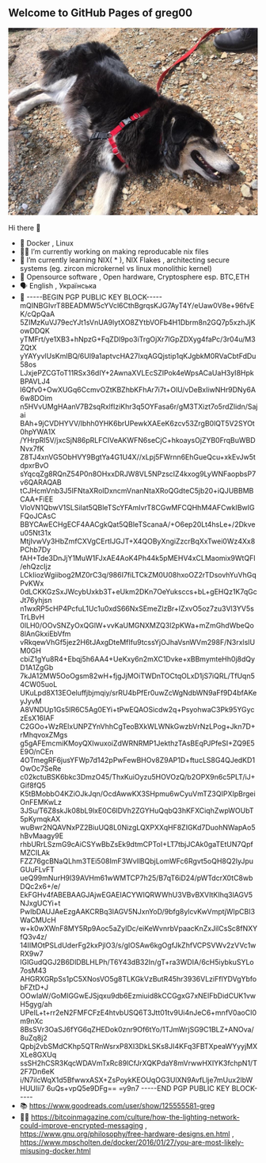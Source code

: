 ## Welcome to GitHub Pages of greg00

![Shadow](/docs/assets/images/PHOTO-2022-08-05-21-39-53.jpg)

[//]: #(GREGADDEDSTART)

Hi there 👋
- 🤹 Docker , Linux
- 👨‍💻 I’m currently working on making reproducable nix files
- 🌱 I’m currently learning NIX( * ), NIX Flakes , architecting secure systems (eg. zircon microkernel vs linux monolithic kernel)
- 🤩 Opensource software , Open hardware, Cryptosphere esp. BTC,ETH
- 🗣️ English , Українська
- 🔐 -----BEGIN PGP PUBLIC KEY BLOCK----- mQINBGIvrT8BEADMW5cYVcl6CthBgrqsKJG7AyT4Y/eUaw0V8e+96fvEK/cQpQaA 5ZIMzKuVJ79ecYJt1sVnUA9lytXO8ZYtbVOFb4H1Dbrm8n2GQ7p5xzhJjKowDDQK yTMFrt/ye1XB3+hNpzG+FqZDl9po3iTrgOjXr7lGpZDXyg4faPc/3r04u/M3ZQtX yYAYyvlUsKmIBQ/6Ul9a1aptvcHA27IxqAGQjstip1qKJgbkM0RVaCbtFdDu58os LJxjePZCGToT11RSx36dIY+2AwnaXVLEcSZIPok4eWpsACaUaH3yI8HpkBPAVLJ4 l6Qfv0+OwXUGq6CcmvOZtKBZhbKFhAr7i7t+OlU/vDeBxIiwNHr9DNy6A6w8DOim n5HVvUMgHAanV7B2sqRxlfIziKhr3q5OYFasa6r/gM3TXizt7o5rdZlidn/Sajai BAh+9jCVDHYVV/lbhh0YHK6brUPewkXAEeK6zcv53ZrgB0lQT5V2SYOt0hpYWA1X /YHrpRl5V/jxcSjN86pRLFCIVeAKWFN6seCjC+hkoaysOjZYB0FrqBuWBDNvx7fK Z8TJ4xnVG5ObHVY9BgtYa4G1U4X//xLpj5FWrnn6EhGueQcu+xkEvJw5tdpxrBvO sYqcqZg8RQnZ54P0n8OHxxDRJW8VL5NPzscIZ4kxog9LyWNFaopbsP7v6QARAQAB tCJHcmVnb3J5IFNtaXRoIDxncmVnanNtaXRoQGdteC5jb20+iQJUBBMBCAA+FiEE VloVN1QbwV1SLSiIat5QBleTScYFAmIvrT8CGwMFCQHhM4AFCwkIBwIGFQoJCAsC BBYCAwECHgECF4AACgkQat5QBleTScanaA/+O6ep20Lt4hsLe+/2Dkveu05Nt31x MtjIvwVy3HbZmfCXVgCErtIJGJT+X4QOByXngiZzcrBqXxTwei0Wz4Xx8PChb7Dy fAH+Tde3DnJjY1MuW1FJxAE4AoK4Ph44k5pMEHV4xCLMaomix9WtQFl/ehQzcIjz LCkIiozWgiibog2MZ0rC3q/986I7fiLTCkZM0U08hxoOZ2rTDsovhYuVhGqPvKWx 0dLCKKGzSxJWcybUxkb3T+eUkm2DKn7OeYuksccs+bL+gEHQz1K7qGcJt76yhjsn n1wxRP5cHP4PcfuL1Uc1u0xdS66NxSEmeZlzBr+IZxvO5oz7zu3Vl3YV5sTrLBvH 0lLH0/OOvSNZyOxQGlW+vvKaUMGNXMZQ3l2pKWa+mZmGhdWbeQo8lAnGkxiEbVfm vRkqewVhGf5jez2H6tJAxgDteMfIfu9tcssYjOJhaVsnWVm298F/N3rxlsIUM0GH cbiZ1gYu8R4+Ebqj5h6AA4+UeKxy6n2mXC1Dvke+xBBmymteHh0j8dQyD1A1ZgGb 7kJA12MW5OoOgsm82wH+fjgJjMOiTWDnTOCtqOLxD1jS7iQRL/TfUqn54CW05uoL UKuLpd8X13EOeluffjbjmqiy/srRU4bPfEr0uwZcWgNdbWN9aFf9D4bfAKeyJyvM A8VNDUp1Gs5lR6C5Ag0EYi+tPwEQAOSicdw2q+PsyohwaC3Pk95YGyczEsX16IAF C2GOo+WzRElxUNPZYnVhhCgTeoBXkWLWNkGwzbVrNzLPog+Jkn7D+rMhqvoxZMgs g5gAFEmcmiKMoyQXIwuxoiZdWRNRMP1JekthzTAsBEqPJPfeSI+ZQ9E5E9O/nCEn 4OTmegRF6jusYFWp7d142pPwFewBHOv8Z9AP1D+ftucLS8G4QJedKD1OwOc7SeRe c02kctuBSK6bkc3DmzO45/ThxKuiOyzu5HOVOzQ/b2OPX9n6c5PLT/iJ+Gif8fQ5 K5tBMobbO4KZiOJkJqn/OcdAwwKX3SHpmu6wCyuVmTZ3QIPXIpBrgeiOnFEMKwLz 3JSu/T6Z8skJk08bL9lxE0C6lDVh2ZGYHuQqbQ3hKFXCiqhZwpWOUbT5pKymqkAX wuBwr2NQAVNxPZ2BiuUQ8L0NizgLQXPXXqHF8ZIGKd7DuohNWapAo5hBvMaagy9E rhbURrLSzmG9cAiCSYwBbZsEk9dtmCPToI+LT7tbjJCAk0gaTEtUN7QpfMZCILAk FZZ76gcBNaQLhm3TEi508ImF3WvllBQbjLomWFc6Rgvt5oQH8Q2lyJpuGUuFLvFT ueQ99mNurH9l39AVHm61wWMTCP7h25/B7qT6iD24/pWTdcrX0tC8wbDQc2x6+/e/ EkFGHv4fABEBAAGJAjwEGAEIACYWIQRWWhU3VBvBXVItKIhq3lAGV5NJxgUCYi+t PwIbDAUJAeEzgAAKCRBq3lAGV5NJxnYoD/9bfg8ylcvKwVmptjWIpCBI3WaCMUcH w+k0wXWnF8MY5Rp9Aoc5aZyIDc/eiKeWvnrbVpaacKnZxJilCsSc8fNXYfQ3v4z/ 14IIMOtPSLdUderFg2kxPjlO3/s/gIOSAw6kgOgfJkZhfVCPSVWv2zVVc1wRX9w7 lGlGudQGJ2B6DlDBLHLPh/T6Y43dB32In/gT+ra3WDIA/6cH5iybkuSYLo7osM43 AHGRXGRpSs1pC5XNosVO5g8TLKGkVzButR45hr3936VLziFflYDVgYbfobFZtD+J OOwIaW/GoMIGGwEJSjqxu9db6Ezmiuid8kCCGgxG7xNEIFbDidCUK1vwH5gyg/ah UPeIL+t+rr2eN2FMFCFzE4htvbUSQ6T3Jtt01tv9Ui4nJeC6+mnfV0aoCI0m9nXc 8BsSVr3OaSJ6fYG6qZHEDok0znr9Of6tYo/1TJmWrjSG9C1BLZ+ANOva/8uZq8j2 Qpbj2vbSMdCKhp5QTRnWsrxP8XI3DkLSKs8JI4KFq3FBTXpeaWYyyjMXXLe8GXUq ssSH2hCSR3KqcWDAVmTxRc89lCfJrXQKPdaY8mVrwwHXIYK3fchpN1/T2F7Dn6eK i/N7iIcWqX1d5BfwwxASX+ZsPoykKEOUqOG3UlXN9AvfLlje7mUux2lbWHUUIii7 6uQs+vpQ5e9DFg== =y9n7 -----END PGP PUBLIC KEY BLOCK-----
- 📚 https://www.goodreads.com/user/show/125555581-greg
- 📄🤩 https://bitcoinmagazine.com/culture/how-the-lighting-network-could-improve-encrypted-messaging , https://www.gnu.org/philosophy/free-hardware-designs.en.html , https://www.mpscholten.de/docker/2016/01/27/you-are-most-likely-misusing-docker.html


[//]: #(GREGADDEDEND)

<!---

You can use the [editor on GitHub](https://github.com/gregg00/gregg00.github.io/edit/main/index.md) to maintain and preview the content for your website in Markdown files.

Whenever you commit to this repository, GitHub Pages will run [Jekyll](https://jekyllrb.com/) to rebuild the pages in your site, from the content in your Markdown files.

### Markdown

Markdown is a lightweight and easy-to-use syntax for styling your writing. It includes conventions for

```markdown
Syntax highlighted code block

# Header 1
## Header 2
### Header 3

- Bulleted
- List

1. Numbered
2. List

**Bold** and _Italic_ and `Code` text

[Link](url) and ![Image](src)
```

For more details see [Basic writing and formatting syntax](https://docs.github.com/en/github/writing-on-github/getting-started-with-writing-and-formatting-on-github/basic-writing-and-formatting-syntax).

### Jekyll Themes

Your Pages site will use the layout and styles from the Jekyll theme you have selected in your [repository settings](https://github.com/gregg00/gregg00.github.io/settings/pages). The name of this theme is saved in the Jekyll `_config.yml` configuration file.

### Support or Contact

Having trouble with Pages? Check out our [documentation](https://docs.github.com/categories/github-pages-basics/) or [contact support](https://support.github.com/contact) and we’ll help you sort it out.

--->
